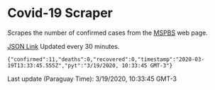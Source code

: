 # Covid-19 Scraper

Scrapes the number of confirmed cases from the [MSPBS](https://www.mspbs.gov.py/covid-19.php) web page.

[JSON Link](https://jmayalag.github.io/covid19-scrape/cases.json)
Updated every 30 minutes.
```
{"confirmed":11,"deaths":0,"recovered":0,"timestamp":"2020-03-19T13:33:45.555Z","pyt":"3/19/2020, 10:33:45 GMT-3"}
```
Last update (Paraguay Time): 3/19/2020, 10:33:45 GMT-3